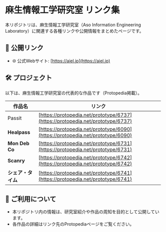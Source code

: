 # 麻生情報工学研究室 リンク集

本リポジトリは、麻生情報工学研究室（Aso Information Engineering Laboratory）に関連する各種リンクや公開情報をまとめたページです。

## 🔗 公開リンク

- 🌐 公式Webサイト: [https://aiel.jp](https://aiel.jp)


## 🛠️ プロジェクト

以下は、麻生情報工学研究室の代表的な作品です（Protopedia掲載）。

| 作品名 | リンク |
|--------|--------|
| Passit | [https://protopedia.net/prototype/6737](https://protopedia.net/prototype/6737) |
| **Healpass** | [https://protopedia.net/prototype/6090](https://protopedia.net/prototype/6090) |
| **Mon Deb Co** | [https://protopedia.net/prototype/6731](https://protopedia.net/prototype/6731) |
| **Scanry**| [https://protopedia.net/prototype/6742](https://protopedia.net/prototype/6742) |
| **シェア・タイム**| [https://protopedia.net/prototype/6741](https://protopedia.net/prototype/6741) |


## 📌 ご利用について

- 本リポジトリ内の情報は、研究室紹介や作品の周知を目的として公開しています。
- 各作品の詳細はリンク先のProtopediaページをご覧ください。

